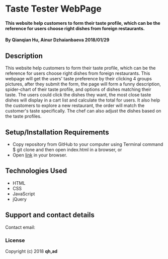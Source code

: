 # Taste Tester WebPage

####  This website help customers to form their taste profile, which can be the reference for users choose right dishes from foreign restaurants.

#### By Qianqian Hu, Ainur Dzhaianbaeva 2018/01/29

## Description

 This website help customers to form their taste profile, which can be the reference for users choose right dishes from foreign restaurants. This webpage will get the users' taste preference by their clicking 4 groups pictures, after they submit the form, the page will form a funny description, spider-chart of their taste profile, and options of dishes matching their taste. The users could click the dishes they want, the most close taste dishes will display in a cart list and calculate the total for users. It also help the customers to explore a new restaurant, the order will match the customer's taste specifically. The chef can also adjust the dishes based on the taste profiles.

## Setup/Installation Requirements

* Copy repository from GitHub to your computer using Terminal command $ git clone and then open index.html in a browser, or
* Open [link](https://QIANQIANHU.github.io/number-game) in your browser.


## Technologies Used

* HTML
* CSS
* JavaScript
* jQuery

## Support and contact details

Contact email:

### License

Copyright (c) 2018 **qh,ad**
